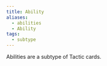 ```yaml
---
title: Ability
aliases:
  - abilities
  - Ability
tags:
  - subtype
---
```

Abilities are a subtype of Tactic cards.